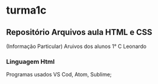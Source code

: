 # turma1c
## Repositório Arquivos aula HTML e CSS
(Informação Particular) Aruivos dos alunos 1° C Leonardo
### Linguagem Html
Programas usados VS Cod, Atom, Sublime;

